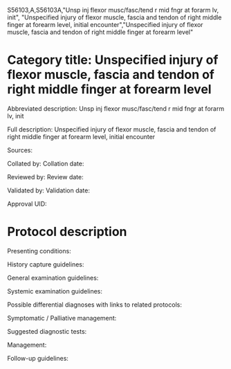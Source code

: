 S56103,A,S56103A,"Unsp inj flexor musc/fasc/tend r mid fngr at forarm lv, init", "Unspecified injury of flexor muscle, fascia and tendon of right middle finger at forearm level, initial encounter","Unspecified injury of flexor muscle, fascia and tendon of right middle finger at forearm level"
# Category title: Unspecified injury of flexor muscle, fascia and tendon of right middle finger at forearm level

Abbreviated description: Unsp inj flexor musc/fasc/tend r mid fngr at forarm lv, init

Full description: Unspecified injury of flexor muscle, fascia and tendon of right middle finger at forearm level, initial encounter

Sources:

Collated by:
Collation date:

Reviewed by:
Review date:

Validated by:
Validation date:

Approval UID:

# Protocol description

Presenting conditions:

History capture guidelines:

General examination guidelines:

Systemic examination guidelines:

Possible differential diagnoses with links to related protocols:

Symptomatic / Palliative management:

Suggested diagnostic tests:

Management:

Follow-up guidelines:
